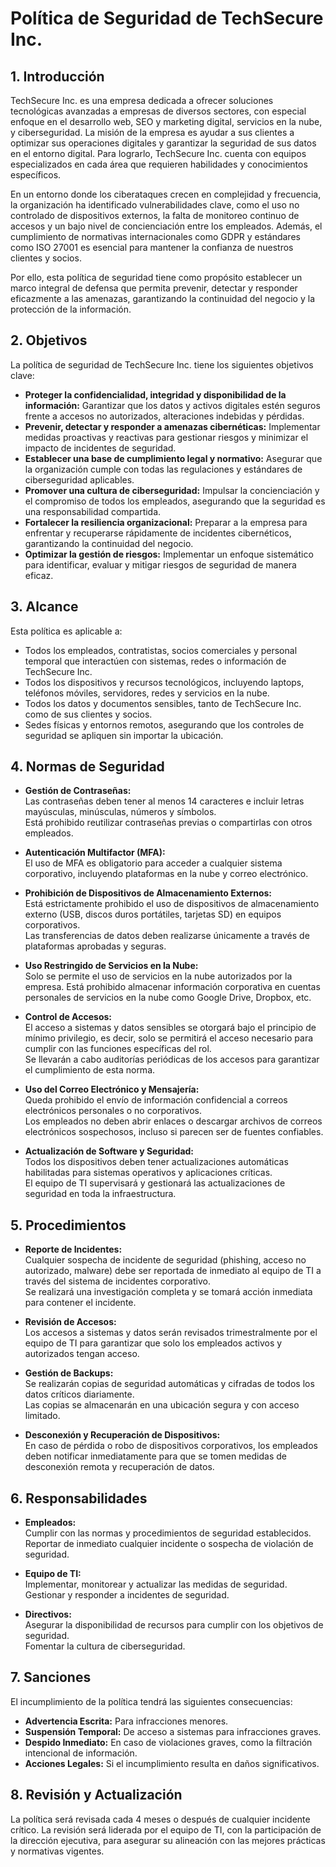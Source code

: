 # Política de Seguridad de TechSecure Inc.

## 1. Introducción

TechSecure Inc. es una empresa dedicada a ofrecer soluciones tecnológicas avanzadas a empresas de diversos sectores, con especial enfoque en el desarrollo web, 
SEO y marketing digital, servicios en la nube, y ciberseguridad. La misión de la empresa es ayudar a sus clientes a optimizar sus operaciones digitales y garantizar la seguridad de sus datos en el entorno digital. Para lograrlo, TechSecure Inc. cuenta con equipos especializados en cada área que requieren habilidades y conocimientos específicos.

En un entorno donde los ciberataques crecen en complejidad y frecuencia, la organización ha identificado vulnerabilidades clave, como el uso no controlado de dispositivos externos, la falta de monitoreo continuo de accesos y un bajo nivel de concienciación entre los empleados. Además, el cumplimiento de normativas internacionales como GDPR y estándares como ISO 27001 es esencial para mantener la confianza de nuestros clientes y socios.

Por ello, esta política de seguridad tiene como propósito establecer un marco integral de defensa que permita prevenir, detectar y responder eficazmente a las amenazas, garantizando la continuidad del negocio y la protección de la información.

## 2. Objetivos

La política de seguridad de TechSecure Inc. tiene los siguientes objetivos clave:

- **Proteger la confidencialidad, integridad y disponibilidad de la información:** Garantizar que los datos y activos digitales estén seguros frente a accesos no autorizados, alteraciones indebidas y pérdidas.
- **Prevenir, detectar y responder a amenazas cibernéticas:** Implementar medidas proactivas y reactivas para gestionar riesgos y minimizar el impacto de incidentes de seguridad.
- **Establecer una base de cumplimiento legal y normativo:** Asegurar que la organización cumple con todas las regulaciones y estándares de ciberseguridad aplicables.
- **Promover una cultura de ciberseguridad:** Impulsar la concienciación y el compromiso de todos los empleados, asegurando que la seguridad es una responsabilidad compartida.
- **Fortalecer la resiliencia organizacional:** Preparar a la empresa para enfrentar y recuperarse rápidamente de incidentes cibernéticos, garantizando la continuidad del negocio.
- **Optimizar la gestión de riesgos:** Implementar un enfoque sistemático para identificar, evaluar y mitigar riesgos de seguridad de manera eficaz.

## 3. Alcance

Esta política es aplicable a:

- Todos los empleados, contratistas, socios comerciales y personal temporal que interactúen con sistemas, redes o información de TechSecure Inc.
- Todos los dispositivos y recursos tecnológicos, incluyendo laptops, teléfonos móviles, servidores, redes y servicios en la nube.
- Todos los datos y documentos sensibles, tanto de TechSecure Inc. como de sus clientes y socios.
- Sedes físicas y entornos remotos, asegurando que los controles de seguridad se apliquen sin importar la ubicación.

## 4. Normas de Seguridad

- **Gestión de Contraseñas:**  
  Las contraseñas deben tener al menos 14 caracteres e incluir letras mayúsculas, minúsculas, números y símbolos.  
  Está prohibido reutilizar contraseñas previas o compartirlas con otros empleados.

- **Autenticación Multifactor (MFA):**  
  El uso de MFA es obligatorio para acceder a cualquier sistema corporativo, incluyendo plataformas en la nube y correo electrónico.

- **Prohibición de Dispositivos de Almacenamiento Externos:**  
  Está estrictamente prohibido el uso de dispositivos de almacenamiento externo (USB, discos duros portátiles, tarjetas SD) en equipos corporativos.  
  Las transferencias de datos deben realizarse únicamente a través de plataformas aprobadas y seguras.

- **Uso Restringido de Servicios en la Nube:**  
  Solo se permite el uso de servicios en la nube autorizados por la empresa. Está prohibido almacenar información corporativa en cuentas personales de servicios en la nube como Google Drive, Dropbox, etc.

- **Control de Accesos:**  
  El acceso a sistemas y datos sensibles se otorgará bajo el principio de mínimo privilegio, es decir, solo se permitirá el acceso necesario para cumplir con las funciones específicas del rol.  
  Se llevarán a cabo auditorías periódicas de los accesos para garantizar el cumplimiento de esta norma.

- **Uso del Correo Electrónico y Mensajería:**  
  Queda prohibido el envío de información confidencial a correos electrónicos personales o no corporativos.  
  Los empleados no deben abrir enlaces o descargar archivos de correos electrónicos sospechosos, incluso si parecen ser de fuentes confiables.

- **Actualización de Software y Seguridad:**  
  Todos los dispositivos deben tener actualizaciones automáticas habilitadas para sistemas operativos y aplicaciones críticas.  
  El equipo de TI supervisará y gestionará las actualizaciones de seguridad en toda la infraestructura.

## 5. Procedimientos

- **Reporte de Incidentes:**  
  Cualquier sospecha de incidente de seguridad (phishing, acceso no autorizado, malware) debe ser reportada de inmediato al equipo de TI a través del sistema de incidentes corporativo.  
  Se realizará una investigación completa y se tomará acción inmediata para contener el incidente.

- **Revisión de Accesos:**  
  Los accesos a sistemas y datos serán revisados trimestralmente por el equipo de TI para garantizar que solo los empleados activos y autorizados tengan acceso.

- **Gestión de Backups:**  
  Se realizarán copias de seguridad automáticas y cifradas de todos los datos críticos diariamente.  
  Las copias se almacenarán en una ubicación segura y con acceso limitado.

- **Desconexión y Recuperación de Dispositivos:**  
  En caso de pérdida o robo de dispositivos corporativos, los empleados deben notificar inmediatamente para que se tomen medidas de desconexión remota y recuperación de datos.

## 6. Responsabilidades

- **Empleados:**  
  Cumplir con las normas y procedimientos de seguridad establecidos.  
  Reportar de inmediato cualquier incidente o sospecha de violación de seguridad.

- **Equipo de TI:**  
  Implementar, monitorear y actualizar las medidas de seguridad.  
  Gestionar y responder a incidentes de seguridad.

- **Directivos:**  
  Asegurar la disponibilidad de recursos para cumplir con los objetivos de seguridad.  
  Fomentar la cultura de ciberseguridad.

## 7. Sanciones

El incumplimiento de la política tendrá las siguientes consecuencias:

- **Advertencia Escrita:** Para infracciones menores.
- **Suspensión Temporal:** De acceso a sistemas para infracciones graves.
- **Despido Inmediato:** En caso de violaciones graves, como la filtración intencional de información.
- **Acciones Legales:** Si el incumplimiento resulta en daños significativos.

## 8. Revisión y Actualización

La política será revisada cada 4 meses o después de cualquier incidente crítico. La revisión será liderada por el equipo de TI, con la participación de la dirección ejecutiva, para asegurar su alineación con las mejores prácticas y normativas vigentes.
